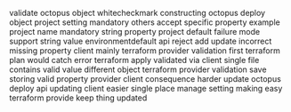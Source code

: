 validate octopus object whitecheckmark constructing octopus deploy object project setting mandatory others accept specific property example project name mandatory string property project default failure mode support string value environmentdefault api reject add update incorrect missing property client mainly terraform provider validation first terraform plan would catch error terraform apply validated via client single file contains valid value different object terraform provider validation save storing valid property provider client consequence harder update octopus deploy api updating client easier single place manage setting making easy terraform provide keep thing updated